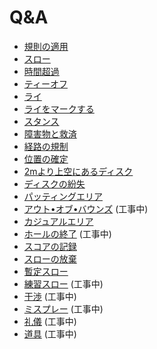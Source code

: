 # Q&A

* [規則の適用](qa-app)
* [スロー](qa-thr)
* [時間超過](qa-tim)
* [ティーオフ](qa-tee)
* [ライ](qa-lie)
* [ライをマークする](qa-mar)
* [スタンス](qa-sta)
* [障害物と救済](qa-obs)
* [経路の規制](qa-man)
* [位置の確定](qa-pos)
* [2mより上空にあるディスク](qa-2m)
* [ディスクの紛失](qa-los)
* [パッティングエリア](qa-put)
* [アウト•オブ•バウンズ](qa-ob) (工事中)
* [カジュアルエリア](qa-cas)
* [ホールの終了](qa-com) (工事中)
* [スコアの記録](qa-sco)
* [スローの放棄](qa-aba)
* [暫定スロー](qa-pro)
* [練習スロー](qa-pra) (工事中)
* [干渉](qa-int) (工事中)
* [ミスプレー](qa-mis) (工事中)
* [礼儀](qa-cou) (工事中)
* [道具](qa-equ) (工事中)
